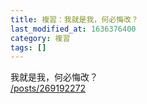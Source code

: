 ```yaml
---
title: 複習：我就是我，何必悔改？
last_modified_at: 1636376400
category: 複習
tags: []
---
```


<p>我就是我，何必悔改？<br/>
<a href="/posts/269192272" target="_blank">/posts/269192272</a></p>
<p> </p>
